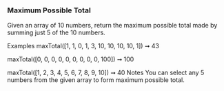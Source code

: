 ### Maximum Possible Total

Given an array of 10 numbers, return the maximum possible total made by summing just 5 of the 10 numbers.

Examples
maxTotal([1, 1, 0, 1, 3, 10, 10, 10, 10, 1]) ➞ 43

maxTotal([0, 0, 0, 0, 0, 0, 0, 0, 0, 100]) ➞ 100

maxTotal([1, 2, 3, 4, 5, 6, 7, 8, 9, 10]) ➞ 40
Notes
You can select any 5 numbers from the given array to form maximum possible total.
